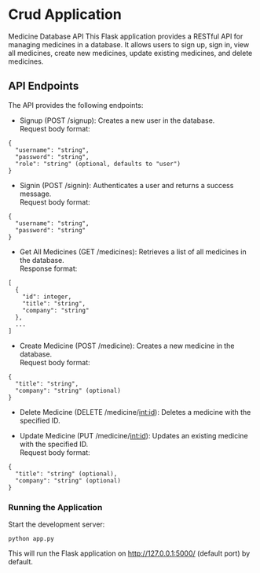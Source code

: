 # Crud Application
Medicine Database API
This Flask application provides a RESTful API for managing medicines in a database. It allows users to sign up, sign in, view all medicines, create new medicines, update existing medicines, and delete medicines.

## API Endpoints
The API provides the following endpoints:

- Signup (POST /signup): Creates a new user in the database. <br/>
Request body format:
```
{
  "username": "string",
  "password": "string",
  "role": "string" (optional, defaults to "user")
}
```

- Signin (POST /signin): Authenticates a user and returns a success message. <br/>
  Request body format: 
```
{
  "username": "string",
  "password": "string"
}
```

- Get All Medicines (GET /medicines): Retrieves a list of all medicines in the database. <br/>
Response format:
```
[
  {
    "id": integer,
    "title": "string",
    "company": "string"
  },
  ...
]
```

- Create Medicine (POST /medicine): Creates a new medicine in the database. <br/>
Request body format:

```
{
  "title": "string",
  "company": "string" (optional)
}
```


- Delete Medicine (DELETE /medicine/<int:id>): Deletes a medicine with the specified ID.

- Update Medicine (PUT /medicine/<int:id>): Updates an existing medicine with the specified ID. <br/>
  Request body format:

```
{
  "title": "string" (optional),
  "company": "string" (optional)
}
```

### Running the Application
Start the development server:
```
python app.py
```

This will run the Flask application on http://127.0.0.1:5000/ (default port) by default.

